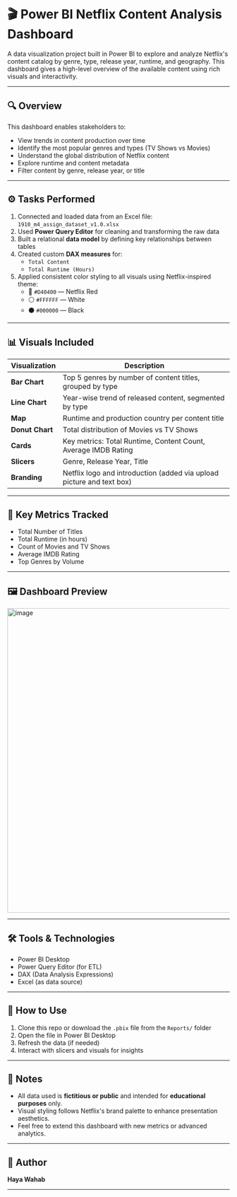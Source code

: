 # 🎬 Power BI Netflix Content Analysis Dashboard

A data visualization project built in Power BI to explore and analyze Netflix's content catalog by genre, type, release year, runtime, and geography. This dashboard gives a high-level overview of the available content using rich visuals and interactivity.

---

## 🔍 Overview

This dashboard enables stakeholders to:

- View trends in content production over time
- Identify the most popular genres and types (TV Shows vs Movies)
- Understand the global distribution of Netflix content
- Explore runtime and content metadata
- Filter content by genre, release year, or title

---

## ⚙️ Tasks Performed

1. Connected and loaded data from an Excel file: `1910_m4_assign_dataset_v1.0.xlsx`
2. Used **Power Query Editor** for cleaning and transforming the raw data
3. Built a relational **data model** by defining key relationships between tables
4. Created custom **DAX measures** for:
   - `Total Content`
   - `Total Runtime (Hours)`
5. Applied consistent color styling to all visuals using Netflix-inspired theme:
   - 🔴 `#D40400` — Netflix Red  
   - ⚪ `#FFFFFF` — White  
   - ⚫ `#000000` — Black  

---

## 📊 Visuals Included

| Visualization | Description |
|---------------|-------------|
| **Bar Chart** | Top 5 genres by number of content titles, grouped by type |
| **Line Chart** | Year-wise trend of released content, segmented by type |
| **Map** | Runtime and production country per content title |
| **Donut Chart** | Total distribution of Movies vs TV Shows |
| **Cards** | Key metrics: Total Runtime, Content Count, Average IMDB Rating |
| **Slicers** | Genre, Release Year, Title |
| **Branding** | Netflix logo and introduction (added via upload picture and text box)

---

## 🧪 Key Metrics Tracked

- Total Number of Titles
- Total Runtime (in hours)
- Count of Movies and TV Shows
- Average IMDB Rating
- Top Genres by Volume

---

## 🖼️ Dashboard Preview

<img width="1321" height="689" alt="image" src="https://github.com/user-attachments/assets/2b1b5cd6-a262-4e32-bc2f-418dd0d84040" />
  

---

## 🛠️ Tools & Technologies

- Power BI Desktop
- Power Query Editor (for ETL)
- DAX (Data Analysis Expressions)
- Excel (as data source)

---

## 📝 How to Use

1. Clone this repo or download the `.pbix` file from the `Reports/` folder
2. Open the file in Power BI Desktop
3. Refresh the data (if needed)
4. Interact with slicers and visuals for insights

---

## 📌 Notes

- All data used is **fictitious or public** and intended for **educational purposes** only.
- Visual styling follows Netflix's brand palette to enhance presentation aesthetics.
- Feel free to extend this dashboard with new metrics or advanced analytics.

---

## 👤 Author

**Haya Wahab**

---
